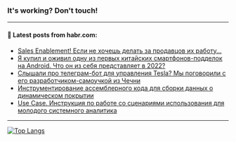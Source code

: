 ### It's working? Don't touch!

---
<!--
#### 🛠️ Technical stack:

![C++](https://img.shields.io/badge/C++-informational?logo=c%2B%2B&style=flat&logoColor=white&color=9C033A)
![Java](https://img.shields.io/badge/Java-informational?logo=java&style=flat&logoColor=white&color=007396)
![Kotlin](https://img.shields.io/badge/Kotlin-informational?logo=Kotlin&style=flat&logoColor=white&color=0095D5)
![JS](https://img.shields.io/badge/JS-informational?logo=javaScript&style=flat&logoColor=black&color=F7Df1E) <br>
![HTML5](https://img.shields.io/badge/HTML5-informational?logo=html5&style=flat&logoColor=white&color=E34F26)
![CSS3](https://img.shields.io/badge/CSS3-informational?logo=css3&style=flat&logoColor=white&color=157286)
![Sass](https://img.shields.io/badge/Saas-informational?logo=sass&style=flat&logoColor=white&color=hotpink)
![PHP](https://img.shields.io/badge/PHP-informational?logo=php&style=flat&logoColor=white&color=777BB4) <br>
![WebPAck](https://img.shields.io/badge/WebPack-informational?logo=webPack&style=flat&logoColor=white&color=FF6F00)
![Bootstrap](https://img.shields.io/badge/Bootstrap-informational?logo=Bootstrap&style=flat&logoColor=white&color=7952B3)
![MySQL](https://img.shields.io/badge/MySQL-informational?logo=MySQL&style=flat&logoColor=white&color=00f) <br>
![NodeJS](https://img.shields.io/badge/NodeJS-informational?logo=node.js&style=flat&logoColor=white&color=43853D)
![Spring](https://img.shields.io/badge/Spring-informational?logo=Spring&style=flat&logoColor=white&color=0A9EDC)
![Angular](https://img.shields.io/badge/Vue-informational?logo=vue.js&style=flat&logoColor=white&color=red)
![Git](https://img.shields.io/badge/Git-informational?logo=git&style=flat&logoColor=white&color=darkorange)

___
-->

#### 💬 Latest posts from habr.com:

<!-- BLOG-POST-LIST:START -->
- [Sales Enablement! Если не хочешь делать за продавцов их работу…](https://habr.com/ru/post/699586/?utm_source=habrahabr&utm_medium=rss&utm_campaign=699586)
- [Я купил и оживил одну из первых китайских смартфонов-подделок на Android. Что он из себя представляет в 2022?](https://habr.com/ru/post/699584/?utm_source=habrahabr&utm_medium=rss&utm_campaign=699584)
- [Слышали про телеграм-бот для управления Tesla? Мы поговорили с его разработчиком-самоучкой из Чечни](https://habr.com/ru/post/699516/?utm_source=habrahabr&utm_medium=rss&utm_campaign=699516)
- [Инструментирование ассемблерного кода для сборки данных о динамическом покрытии](https://habr.com/ru/post/698194/?utm_source=habrahabr&utm_medium=rss&utm_campaign=698194)
- [Use Case. Инструкция по работе со сценариями использования для молодого системного аналитика](https://habr.com/ru/post/699522/?utm_source=habrahabr&utm_medium=rss&utm_campaign=699522)
<!-- BLOG-POST-LIST:END -->

---

[![Top Langs](https://github-readme-stats.vercel.app/api/top-langs/?username=zloylis&layout=compact&hide_border=true&theme=dracula)](https://github.com/zloylis)

